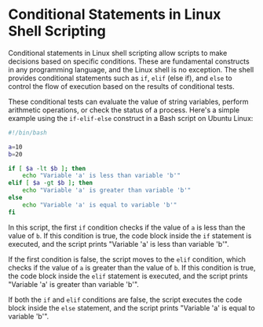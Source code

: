 # Conditional Statements in Linux Shell Scripting

Conditional statements in Linux shell scripting allow scripts to make decisions based on specific conditions. These are fundamental constructs in any programming language, and the Linux shell is no exception. The shell provides conditional statements such as `if`, `elif` (else if), and `else` to control the flow of execution based on the results of conditional tests.

These conditional tests can evaluate the value of string variables, perform arithmetic operations, or check the status of a process. Here's a simple example using the `if-elif-else` construct in a Bash script on Ubuntu Linux:

```bash
#!/bin/bash

a=10
b=20

if [ $a -lt $b ]; then
    echo "Variable 'a' is less than variable 'b'"
elif [ $a -gt $b ]; then
    echo "Variable 'a' is greater than variable 'b'"
else
    echo "Variable 'a' is equal to variable 'b'"
fi
```

In this script, the first `if` condition checks if the value of `a` is less than the value of `b`. If this condition is true, the code block inside the `if` statement is executed, and the script prints "Variable 'a' is less than variable 'b'".

If the first condition is false, the script moves to the `elif` condition, which checks if the value of `a` is greater than the value of `b`. If this condition is true, the code block inside the `elif` statement is executed, and the script prints "Variable 'a' is greater than variable 'b'".

If both the `if` and `elif` conditions are false, the script executes the code block inside the `else` statement, and the script prints "Variable 'a' is equal to variable 'b'".
